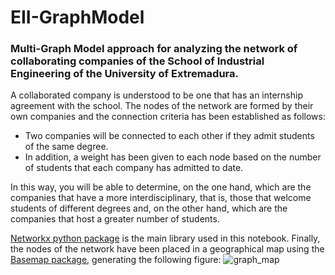 # EII-GraphModel

### Multi-Graph Model approach for analyzing the network of collaborating companies of the School of Industrial Engineering of the University of Extremadura.

A collaborated company is understood to be one that has an internship agreement with the school. The nodes of the network are formed by their own
companies and the connection criteria has been established as follows:
- Two companies will be connected to each other if they admit students of the same degree.
- In addition, a weight has been given to each node based on the number of students that each company has admitted to date.

In this way, you will be able to determine, on the one hand, which are the companies that have a more interdisciplinary, that is, those that welcome students of different degrees and, on the other hand, which are the companies that host a greater number of students.

[Networkx python package](https://networkx.org/) is the main library used in this notebook.
Finally, the nodes of the network have been placed in a geographical map using the [Basemap package](https://matplotlib.org/basemap/), generating the following figure:
![graph_map](/Img/graph_map.png)
